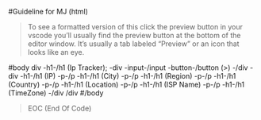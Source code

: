 #Guideline for MJ (html)

> To see a formatted version of this click the preview button in your vscode you’ll usually find the preview button at the bottom of the editor window. It’s usually a tab labeled “Preview” or an icon that looks like an eye.

#body
div
  -h1-/h1 (Ip Tracker);
  -div
    -input-/input
    -button-/button (\>)
  -/div
  -div
    -h1-/h1 (IP)
    -p-/p
    -h1-/h1 (City)
    -p-/p
    -h1-/h1 (Region)
    -p-/p
    -h1-/h1 (Country)
    -p-/p
    -h1-/h1 (Location)
    -p-/p
    -h1-/h1 (ISP Name)
    -p-/p
    -h1-/h1 (TimeZone)
  -/div
/div
#/body


>EOC (End Of Code)